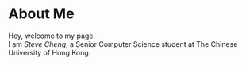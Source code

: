 # About Me
Hey, welcome to my page. <br>
I am *Steve Cheng*, a Senior Computer Science student at The Chinese University of Hong Kong.
